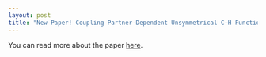 ```yaml
---
layout: post
title: "New Paper! Coupling Partner-Dependent Unsymmetrical C−H Functionalization Reactions of N-Phenoxyacetamide Leading to Sophisticated Spirocyclic Scaffolds"
---
```


You can read more about the paper [here](https://github.com/riclzh/novelchemrxn/blob/master/files/papers/d2qo00851c_free.pdf).
